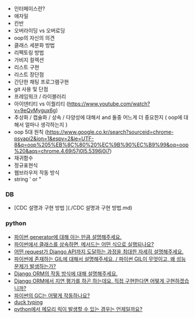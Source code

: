 - 인터페이스란?
- 애자일
- 칸반
- 오버라이딩 vs 오버로딩
- oop의 자신의 의견
- 클래스 세분화 방법
- 리펙토링 방법
- 가비지 컬렉션
- 리스트 구현
- 리스트 장단점
- 간단한 채팅 프로그램구현
- git 사용 및 단점
- 프레임워크 /  라이블러리
- 아이덴티티 vs 이퀄리티 (https://www.youtube.com/watch?v=9eQvMygux6g)
- 추상화 / 캡슐화 / 상속 / 다양성에 대해서 and  둘중 어느게 더 중요한지 ( oop에 대해서 얼마나 생각하는지 )
- oop 5대 원칙 (https://www.google.co.kr/search?sourceid=chrome-psyapi2&ion=1&espv=2&ie=UTF-8&q=oop%205%EB%8C%80%20%EC%9B%90%EC%B9%99&oq=oop%20&aqs=chrome.4.69i57j0l5.5396j0j7)
- 재귀함수
- 정규표현식
- 웹브라우저 작동 방식
- string ' or "
### DB
* [CDC 설명과 구현 방법 ](./CDC 설명과 구현 방법.md)

### python
* [파이썬 generator에 대해 아는 만큼 설명해주세요.](./python/1.md)
* [파이썬에서 클래스를 상속하면, 메서드는 어떤 식으로 실행되나요?](./python/2.md)
* [어떤 request가 Django API까지 도달하는 과정을 최대한 자세히 설명해주세요.](./python/3.md)
* [파이썬에 존재하는 GIL에 대해서 설명해주세요. / 파이썬 GIL이 무엇이고, 왜 성능 문제가 발생하는가?](./python/4.md)
* [Django ORM의 작동 방식에 대해 설명해주세요.](./python/5.md)
* [Django ORM에서 지연 평가를 하곤 하는데요. 직접 구현한다면 어떻게 구현하겠습니까?](./python/6.md)
* [파이썬의 GC는 어떻게 작동하나요?](./python/7.md)
* [duck typing](./python/8.md)
* [python에서 메모리 릭이 발생할 수 있는 경우는 언제일까요?](./python/9.md)
